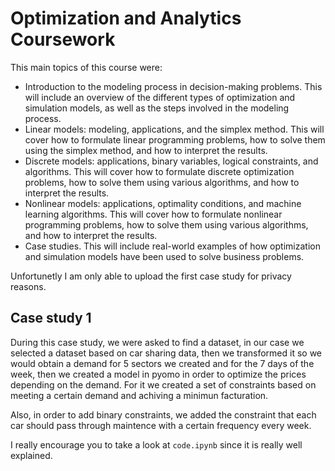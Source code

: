 # Optimization and Analytics Coursework

This main topics of this course were:
* Introduction to the modeling process in decision-making problems. This will include an overview of the different types of optimization and simulation models, as well as the steps involved in the modeling process.
* Linear models: modeling, applications, and the simplex method. This will cover how to formulate linear programming problems, how to solve them using the simplex method, and how to interpret the results.
* Discrete models: applications, binary variables, logical constraints, and algorithms. This will cover how to formulate discrete optimization problems, how to solve them using various algorithms, and how to interpret the results.
* Nonlinear models: applications, optimality conditions, and machine learning algorithms. This will cover how to formulate nonlinear programming problems, how to solve them using various algorithms, and how to interpret the results.
* Case studies. This will include real-world examples of how optimization and simulation models have been used to solve business problems.

Unfortunetly I am only able to upload the first case study for privacy reasons.

## Case study 1

During this case study, we were asked to find a dataset, in our case we selected a dataset based on car sharing data, then we transformed it so we would obtain a demand for 5 sectors we created 
and for the 7 days of the week, then we created a model in pyomo in order to optimize the prices depending on the demand. For it we created a set of constraints 
based on meeting a certain demand and achiving a minimun facturation. 

Also, in order to add binary constraints, we added the constraint that each car should pass through maintence with a certain frequency every week.

I really encourage you to take a look at `code.ipynb` since it is really well explained.
